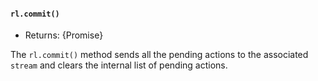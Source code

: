 #### `rl.commit()`

<!-- YAML
added: v17.0.0
-->

* Returns: {Promise}

The `rl.commit()` method sends all the pending actions to the associated
`stream` and clears the internal list of pending actions.
